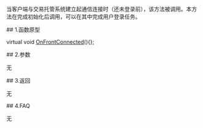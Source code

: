 <p>当客户端与交易托管系统建立起通信连接时（还未登录前），该方法被调用。本方法在完成初始化后调用，可以在其中完成用户登录任务。</p>
<span class="anchor" id="29466fb6-72ce-4ada-9c12-ce6cbc3a4cea"></span>
## 1.函数原型
<p>virtual void <a href="../../../JYJK/CTHOSTFTDCTRADERAPI/ONFRONTCONNECTED/">OnFrontConnected</a>(){};</p>
<span class="anchor" id="a01c4f2a-205e-4435-8a1e-2c3905272f61"></span>
## 2.参数
<p>无</p>
<span class="anchor" id="6bf05dc3-8fdd-4012-9c29-6c3de3025ff4"></span>
## 3.返回
<p>无</p>
<span class="anchor" id="a8fb414b-be7b-4db5-a1b3-d845ac54c0b8"></span>
## 4.FAQ
<p>无</p>
